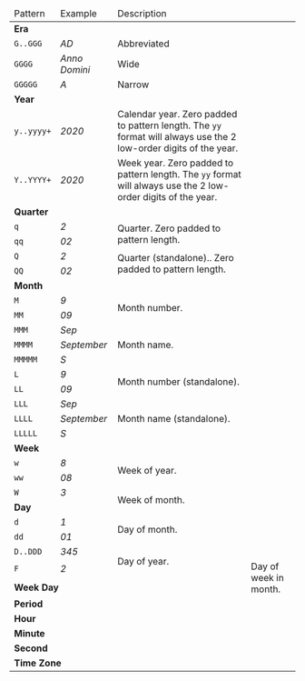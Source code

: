 <table>
    <thead>
        <tr>
            <td>Pattern</td>
            <td>Example</td>
            <td>Description</td>
        </tr>
    </thead>
    <tbody>
        <tr>
            <td colspan="3"><strong>Era</strong></td>
        </tr>
        <tr>
            <td><code>G..GGG</code></td>
            <td><em>AD</em></td>
            <td>Abbreviated</td>
        </tr>
        <tr>
            <td><code>GGGG</code></td>
            <td><em>Anno Domini</em></td>
            <td>Wide</td>
        </tr>
        <tr>
            <td><code>GGGGG</code></td>
            <td><em>A</em></td>
            <td>Narrow</td>
        </tr>
        <tr>
            <td colspan="3"><strong>Year</strong></td>
        </tr>
        <tr>
            <td><code>y..yyyy+</code></td>
            <td><em>2020</em></td>
            <td>Calendar year. Zero padded to pattern length. The <code>yy</code> format will always use the 2 low-order digits of the year.</td>
        </tr>
        <tr>
            <td><code>Y..YYYY+</code></td>
            <td><em>2020</em></td>
            <td>Week year. Zero padded to pattern length. The <code>yy</code> format will always use the 2 low-order digits of the year.</td>
        </tr>
        <tr>
            <td colspan="3"><strong>Quarter</strong></td>
        </tr>
        <tr>
            <td><code>q</code></td>
            <td><em>2</em></td>
            <td rowspan="2">Quarter. Zero padded to pattern length.</td>
        </tr>
        <tr>
            <td><code>qq</code></td>
            <td><em>02</em></td>
        </tr>
        <tr>
            <td><code>Q</code></td>
            <td><em>2</em></td>
            <td rowspan="2">Quarter (standalone).. Zero padded to pattern length.</td>
        </tr>
        <tr>
            <td><code>QQ</code></td>
            <td><em>02</em></td>
        </tr>
        <tr>
            <td colspan="3"><strong>Month</strong></td>
        </tr>
        <tr>
            <td><code>M</code></td>
            <td><em>9</em></td>
            <td rowspan="2">Month number.</td>
        </tr>
        <tr>
            <td><code>MM</code></td>
            <td><em>09</em></td>
        </tr>
        <tr>
            <td><code>MMM</code></td>
            <td><em>Sep</em></td>
            <td rowspan="3">Month name.</td>
        </tr>
        <tr>
            <td><code>MMMM</code></td>
            <td><em>September</em></td>
        </tr>
        <tr>
            <td><code>MMMMM</code></td>
            <td><em>S</em></td>
        </tr>
        <tr>
            <td><code>L</code></td>
            <td><em>9</em></td>
            <td rowspan="2">Month number (standalone).</td>
        </tr>
        <tr>
            <td><code>LL</code></td>
            <td><em>09</em></td>
        </tr>
        <tr>
            <td><code>LLL</code></td>
            <td><em>Sep</em></td>
            <td rowspan="3">Month name (standalone).</td>
        </tr>
        <tr>
            <td><code>LLLL</code></td>
            <td><em>September</em></td>
        </tr>
        <tr>
            <td><code>LLLLL</code></td>
            <td><em>S</em></td>
        </tr>
        <tr>
            <td colspan="3"><strong>Week</strong></td>
        </tr>
        <tr>
            <td><code>w</code></td>
            <td><em>8</em></td>
            <td rowspan="2">Week of year.</td>
        </tr>
        <tr>
            <td><code>ww</code></td>
            <td><em>08</em></td>
        </tr>
        <tr>
            <td><code>W</code></td>
            <td><em>3</em></td>
            <td rowspan="2">Week of month.</td>
        </tr>
        <tr>
            <td colspan="3"><strong>Day</strong></td>
        </tr>
        <tr>
            <td><code>d</code></td>
            <td><em>1</em></td>
            <td rowspan="2">Day of month.</td>
        </tr>
        <tr>
            <td><code>dd</code></td>
            <td><em>01</em></td>
        </tr>
        <tr>
            <td><code>D..DDD</code></td>
            <td><em>345</em></td>
            <td rowspan="2">Day of year.</td>
        </tr>
        <tr>
            <td><code>F</code></td>
            <td><em>2</em></td>
            <td rowspan="2">Day of week in month.</td>
        </tr>
        <tr>
            <td colspan="3"><strong>Week Day</strong></td>
        </tr>
        <tr>
            <td colspan="3"><strong>Period</strong></td>
        </tr>
        <tr>
            <td colspan="3"><strong>Hour</strong></td>
        </tr>
        <tr>
            <td colspan="3"><strong>Minute</strong></td>
        </tr>
        <tr>
            <td colspan="3"><strong>Second</strong></td>
        </tr>
        <tr>
            <td colspan="3"><strong>Time Zone</strong></td>
        </tr>
    </tbody>
</table>